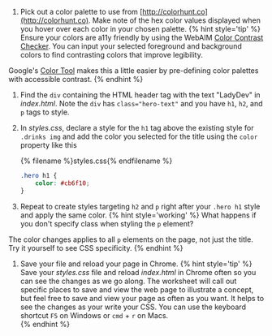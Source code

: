 1. Pick out a color palette to use from [http://colorhunt.co](http://colorhunt.co). Make note of the hex color values displayed when you hover over each color in your chosen palette. 
    {% hint style='tip' %}
Ensure your colors are a11y friendly by using the WebAIM [Color Contrast Checker](https://webaim.org/resources/contrastchecker/). You can input your selected foreground and background colors to find contrasting colors that improve legibility.

Google's [Color Tool](https://material.io/color/) makes this a little easier by pre-defining color palettes with accessible contrast.
    {% endhint %}

1. Find the `div` containing the HTML header tag with the text "LadyDev" in _index.html_. Note the `div` has `class="hero-text"` and you have `h1`, `h2`, and `p` tags to style.
1. In _styles.css_, declare a style for the `h1` tag above the existing style for `.drinks img` and add the color you selected for the title using the `color` property like this
    
    {% filename %}styles.css{% endfilename %}
    ```css
    .hero h1 {
        color: #cb6f10;
    }
    ```
1. Repeat to create styles targeting `h2` and `p` right after your `.hero h1` style and apply the same color.
    {% hint style='working' %}
What happens if you don't specify class when styling the `p` element? 

The color changes applies to all `p` elements on the page, not just the title. Try it yourself to see CSS specificity.
    {% endhint %}
1. Save your file and reload your page in Chrome.
    {% hint style='tip' %}
Save your _styles.css_ file and reload _index.html_ in Chrome often so you can see the changes as we go along. The worksheet will call out specific places to save and view the web page to illustrate a concept, but feel free to save and view your page as often as you want. It helps to see the changes as your write your CSS. You can use the keyboard shortcut `F5` on Windows or 
`cmd` + `r` on Macs.    
    {% endhint %}
